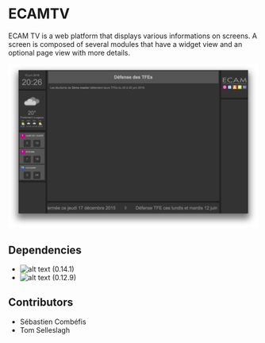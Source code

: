 # ECAMTV

ECAM TV is a web platform that displays various informations on screens. A screen is composed of several modules that have a widget view and an optional page view with more details.

![alt text](https://github.com/ECAM-Brussels/ECAMTV/blob/gh-pages/images/ECAMTV-main-screen.png "ECAM TV main screen")

## Dependencies

- ![alt text](http://autobahn.ws/python/ "Autobahn|Python") (0.14.1)
- ![alt text](http://bottlepy.org/ "Bottle") (0.12.9)

## Contributors

- Sébastien Combéfis
- Tom Selleslagh